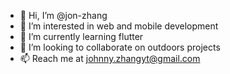- 👋 Hi, I’m @jon-zhang
- 🤖 I’m interested in web and mobile development
- 🌱 I’m currently learning flutter
- 💞️ I’m looking to collaborate on outdoors projects
- 📫 Reach me at johnny.zhangyt@gmail.com

<!---
jon-zhang/jon-zhang is a ✨ special ✨ repository because its `README.md` (this file) appears on your GitHub profile.
You can click the Preview link to take a look at your changes.
--->
